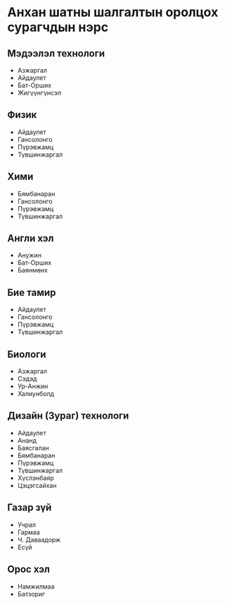 # Анхан шатны шалгалтын оролцох сурагчдын нэрс

## Мэдээлэл технологи
- Азжаргал
- Айдаулет
- Бат-Орших
- Жигүүнгүнсэл

## Физик
- Айдаулет
- Гансолонго
- Пүрэвжамц
- Түвшинжаргал

## Хими
- Бямбанаран
- Гансолонго
- Пүрэвжамц
- Түвшинжаргал

## Англи хэл
- Анужин
- Бат-Орших
- Баянмөнх

## Бие тамир
- Айдаулет
- Гансолонго
- Пүрэвжамц
- Түвшинжаргал

## Биологи
- Азжаргал
- Сэдэд
- Ур-Анжин
- Халиунболд

## Дизайн (Зураг) технологи
- Айдаулет
- Ананд
- Баясгалан
- Бямбанаран
- Пүрэвжамц
- Түвшинжаргал
- Хүслэнбаяр
- Цэцэгсайхан

## Газар зүй
- Учрал
- Гармаа
- Ч. Даваадорж
- Есүй

## Орос хэл
- Намжилмаа
- Батзориг
